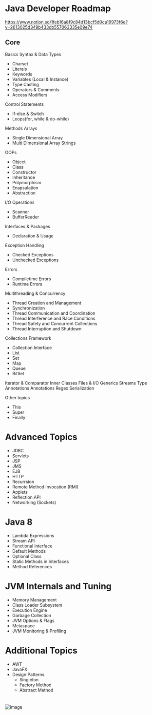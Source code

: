 # Java Developer Roadmap		

https://www.notion.so/1feb16a8f9c84d13bcf5d0ca19973f6e?v=2613025d349b433db557063335e09e74		


## Core	

Basics Syntax & Data Types
- Charset
- Literals
- Keywords
- Variables (Local & Instance)
- Type Casting
- Operators & Comments
- Access  Modifiers

Control Statements
- If-else & Switch
- Loops(for, while & do-while)

Methods	
Arrays
- Single Dimensional Array
- Multi Dimensional Array
Strings	

OOPs
- Object
- Class
- Constructor
- Inheritance
- Polymorphism
- Enapsulation
- Abstraction

I/O Operations
- Scanner
- BufferReader

Interfaces & Packages
- Declaration & Usage

Exception Handling
- Checked Exceptions
- Unchecked Exceptions

Errors
- Compiletime Errors
- Runtime Errors

Multithreading & Concurrency
- Thread Creation and Management
- Synchronization
- Thread Communication and Coordination
- Thread Interference and Race Conditions
- Thread Safety and Concurrent Collections
- Thread Interruption and Shutdown

Collections Framework
- Collection Interface
- List
- Set
- Map
- Queue
- BitSet

Iterator & Comparator
Inner Classes
Files & I/O
Generics
Streams
Type Annotations
Annotations
Regex
Serialization

Other topics
- This
- Super
- Finally


# Advanced Topics
- JDBC
- Servlets
- JSP
- JMS
- EJB
- HTTP
- Recurrsion
- Remote Method Invocation (RMI)
- Applets
- Reflection API
- Networking (Sockets)	

# Java 8
- Lambda Expressions
- Stream API
- Functional Interface
- Default Methods
- Optional Class
- Static Methods in Interfaces
- Method References	

# JVM Internals and Tuning
- Memory Management
- Class Loader Subsystem
- Execution Engine
- Garbage Collection
- JVM Options & Flags
- Metaspace
- JVM Monitoring & Profiling	

# Additional Topics
-  AWT
-  JavaFX
-  Design Patterns
   - Singleton
   - Factory Method
   - Abstract Method
# 
![image](https://github.com/SravanKondeti/Java-Roadmap/assets/131296571/01bcbd7b-03a2-467d-ac69-d8a1c631c281)
# 
